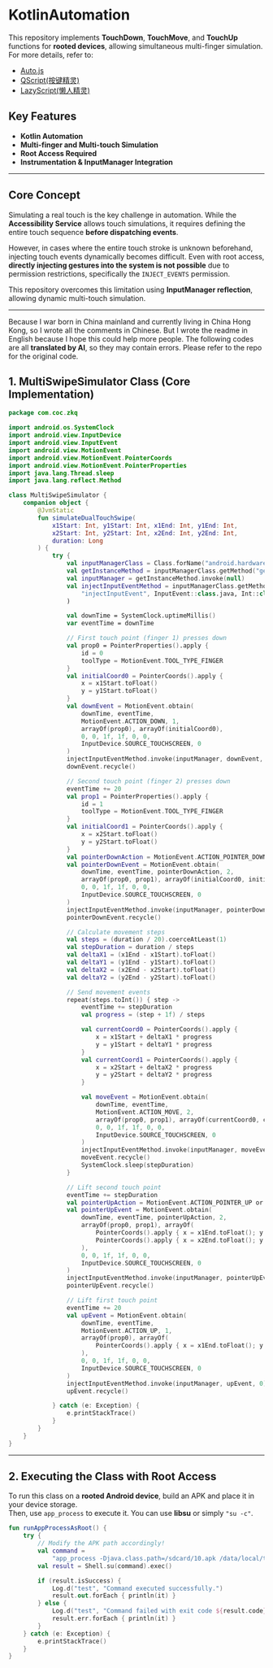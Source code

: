 
# KotlinAutomation

This repository implements **TouchDown**, **TouchMove**, and **TouchUp** functions for **rooted devices**, allowing simultaneous multi-finger simulation.  
For more details, refer to:  
- [Auto.js](https://github.com/openautojs/openautojs)  
- [QScript(按键精灵)](https://zimaoxy.com/docs/qscript/keydown/)  
- [LazyScript(懒人精灵)](http://www.lrappsoft.com/lrhelp/hong-kong-fang-fa/an-zhu-bu-fang.html?h=touchdown)  

## Key Features
- **Kotlin Automation**
- **Multi-finger and Multi-touch Simulation**
- **Root Access Required**
- **Instrumentation & InputManager Integration**

---

## Core Concept

Simulating a real touch is the key challenge in automation. While the **Accessibility Service** allows touch simulations, it requires defining the entire touch sequence **before dispatching events**. 

However, in cases where the entire touch stroke is unknown beforehand, injecting touch events dynamically becomes difficult. Even with root access, **directly injecting gestures into the system is not possible** due to permission restrictions, specifically the `INJECT_EVENTS` permission. 

This repository overcomes this limitation using **InputManager reflection**, allowing dynamic multi-touch simulation.

---
Because I war born in China mainland and currently living in China Hong Kong, so I wrote all the comments in Chinese. But I wrote the readme in English because I hope this could help more people.
The following codes are all **translated by AI**, so they may contain errors. Please refer to the repo for the original code.
## 1. MultiSwipeSimulator Class (Core Implementation)

```kotlin
package com.coc.zkq

import android.os.SystemClock
import android.view.InputDevice
import android.view.InputEvent
import android.view.MotionEvent
import android.view.MotionEvent.PointerCoords
import android.view.MotionEvent.PointerProperties
import java.lang.Thread.sleep
import java.lang.reflect.Method

class MultiSwipeSimulator {
    companion object {
        @JvmStatic
        fun simulateDualTouchSwipe(
            x1Start: Int, y1Start: Int, x1End: Int, y1End: Int,
            x2Start: Int, y2Start: Int, x2End: Int, y2End: Int,
            duration: Long
        ) {
            try {
                val inputManagerClass = Class.forName("android.hardware.input.InputManager")
                val getInstanceMethod = inputManagerClass.getMethod("getInstance")
                val inputManager = getInstanceMethod.invoke(null)
                val injectInputEventMethod = inputManagerClass.getMethod(
                    "injectInputEvent", InputEvent::class.java, Int::class.javaPrimitiveType
                )

                val downTime = SystemClock.uptimeMillis()
                var eventTime = downTime

                // First touch point (finger 1) presses down
                val prop0 = PointerProperties().apply {
                    id = 0
                    toolType = MotionEvent.TOOL_TYPE_FINGER
                }
                val initialCoord0 = PointerCoords().apply {
                    x = x1Start.toFloat()
                    y = y1Start.toFloat()
                }
                val downEvent = MotionEvent.obtain(
                    downTime, eventTime,
                    MotionEvent.ACTION_DOWN, 1,
                    arrayOf(prop0), arrayOf(initialCoord0),
                    0, 0, 1f, 1f, 0, 0,
                    InputDevice.SOURCE_TOUCHSCREEN, 0
                )
                injectInputEventMethod.invoke(inputManager, downEvent, 0)
                downEvent.recycle()

                // Second touch point (finger 2) presses down
                eventTime += 20
                val prop1 = PointerProperties().apply {
                    id = 1
                    toolType = MotionEvent.TOOL_TYPE_FINGER
                }
                val initialCoord1 = PointerCoords().apply {
                    x = x2Start.toFloat()
                    y = y2Start.toFloat()
                }
                val pointerDownAction = MotionEvent.ACTION_POINTER_DOWN or (1 shl MotionEvent.ACTION_POINTER_INDEX_SHIFT)
                val pointerDownEvent = MotionEvent.obtain(
                    downTime, eventTime, pointerDownAction, 2,
                    arrayOf(prop0, prop1), arrayOf(initialCoord0, initialCoord1),
                    0, 0, 1f, 1f, 0, 0,
                    InputDevice.SOURCE_TOUCHSCREEN, 0
                )
                injectInputEventMethod.invoke(inputManager, pointerDownEvent, 0)
                pointerDownEvent.recycle()

                // Calculate movement steps
                val steps = (duration / 20).coerceAtLeast(1)
                val stepDuration = duration / steps
                val deltaX1 = (x1End - x1Start).toFloat()
                val deltaY1 = (y1End - y1Start).toFloat()
                val deltaX2 = (x2End - x2Start).toFloat()
                val deltaY2 = (y2End - y2Start).toFloat()

                // Send movement events
                repeat(steps.toInt()) { step ->
                    eventTime += stepDuration
                    val progress = (step + 1f) / steps

                    val currentCoord0 = PointerCoords().apply {
                        x = x1Start + deltaX1 * progress
                        y = y1Start + deltaY1 * progress
                    }
                    val currentCoord1 = PointerCoords().apply {
                        x = x2Start + deltaX2 * progress
                        y = y2Start + deltaY2 * progress
                    }

                    val moveEvent = MotionEvent.obtain(
                        downTime, eventTime,
                        MotionEvent.ACTION_MOVE, 2,
                        arrayOf(prop0, prop1), arrayOf(currentCoord0, currentCoord1),
                        0, 0, 1f, 1f, 0, 0,
                        InputDevice.SOURCE_TOUCHSCREEN, 0
                    )
                    injectInputEventMethod.invoke(inputManager, moveEvent, 0)
                    moveEvent.recycle()
                    SystemClock.sleep(stepDuration)
                }

                // Lift second touch point
                eventTime += stepDuration
                val pointerUpAction = MotionEvent.ACTION_POINTER_UP or (1 shl MotionEvent.ACTION_POINTER_INDEX_SHIFT)
                val pointerUpEvent = MotionEvent.obtain(
                    downTime, eventTime, pointerUpAction, 2,
                    arrayOf(prop0, prop1), arrayOf(
                        PointerCoords().apply { x = x1End.toFloat(); y = y1End.toFloat() },
                        PointerCoords().apply { x = x2End.toFloat(); y = y2End.toFloat() }
                    ),
                    0, 0, 1f, 1f, 0, 0,
                    InputDevice.SOURCE_TOUCHSCREEN, 0
                )
                injectInputEventMethod.invoke(inputManager, pointerUpEvent, 0)
                pointerUpEvent.recycle()

                // Lift first touch point
                eventTime += 20
                val upEvent = MotionEvent.obtain(
                    downTime, eventTime,
                    MotionEvent.ACTION_UP, 1,
                    arrayOf(prop0), arrayOf(
                        PointerCoords().apply { x = x1End.toFloat(); y = y1End.toFloat() }
                    ),
                    0, 0, 1f, 1f, 0, 0,
                    InputDevice.SOURCE_TOUCHSCREEN, 0
                )
                injectInputEventMethod.invoke(inputManager, upEvent, 0)
                upEvent.recycle()

            } catch (e: Exception) {
                e.printStackTrace()
            }
        }
    }
}
```

---

## 2. Executing the Class with Root Access

To run this class on a **rooted Android device**, build an APK and place it in your device storage.  
Then, use `app_process` to execute it. You can use **libsu** or simply `"su -c"`.

```kotlin
fun runAppProcessAsRoot() {
    try {
        // Modify the APK path accordingly!
        val command =
            "app_process -Djava.class.path=/sdcard/10.apk /data/local/tmp com.coc.zkq.MultiSwipeSimulator 200 500 500 500 200 100 500 600 1000"
        val result = Shell.su(command).exec()

        if (result.isSuccess) {
            Log.d("test", "Command executed successfully.")
            result.out.forEach { println(it) }
        } else {
            Log.d("test", "Command failed with exit code ${result.code}.")
            result.err.forEach { println(it) }
        }
    } catch (e: Exception) {
        e.printStackTrace()
    }
}
```
